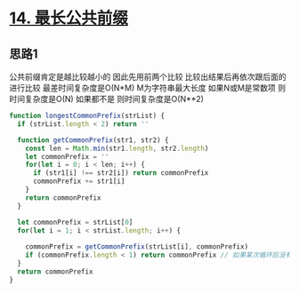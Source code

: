 # [14. 最长公共前缀](https://leetcode-cn.com/problems/longest-common-prefix/)

## 思路1

公共前缀肯定是越比较越小的 因此先用前两个比较 比较出结果后再依次跟后面的进行比较 最差时间复杂度是O(N*M) M为字符串最大长度 如果N或M是常数项 则时间复杂度是O(N) 如果都不是 则时间复杂度是O(N**2)

```js
function longestCommonPrefix(strList) {
  if (strList.length < 2) return ''

  function getCommonPrefix(str1, str2) {
    const len = Math.min(str1.length, str2.length)
    let commonPrefix = ''
    for(let i = 0; i < len; i++) {
      if (str1[i] !== str2[i]) return commonPrefix
      commonPrefix += str1[i]
    }
    return commonPrefix
  }

  let commonPrefix = strList[0]
  for(let i = 1; i < strList.length; i++) {
    
    commonPrefix = getCommonPrefix(strList[i], commonPrefix)
    if (commonPrefix.length < 1) return commonPrefix // 如果某次循环后没有公共前缀了 说明后续也不会有了 提前返回即可
  }
  return commonPrefix
}
```
